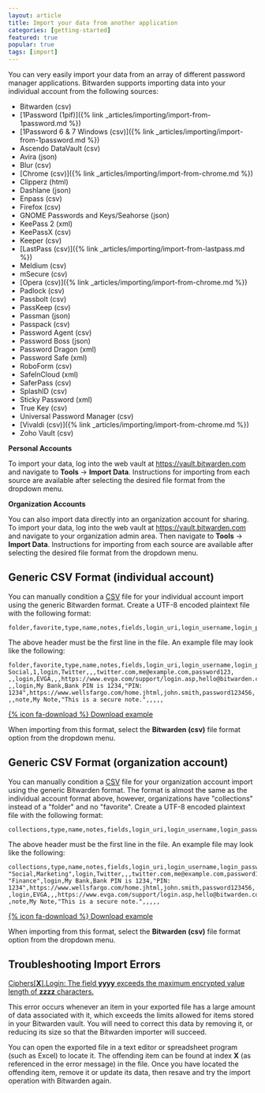 ```yaml
---
layout: article
title: Import your data from another application
categories: [getting-started]
featured: true
popular: true
tags: [import]
---
```


You can very easily import your data from an array of different password manager applications. Bitwarden supports importing data into your individual account from the following sources:

- Bitwarden (csv)
- [1Password (1pif)]({% link _articles/importing/import-from-1password.md %})
- [1Password 6 &amp; 7 Windows (csv)]({% link _articles/importing/import-from-1password.md %})
- Ascendo DataVault (csv)
- Avira (json)
- Blur (csv)
- [Chrome (csv)]({% link _articles/importing/import-from-chrome.md %})
- Clipperz (html)
- Dashlane (json)
- Enpass (csv)
- Firefox (csv)
- GNOME Passwords and Keys/Seahorse (json)
- KeePass 2 (xml)
- KeePassX (csv)
- Keeper (csv)
- [LastPass (csv)]({% link _articles/importing/import-from-lastpass.md %})
- Meldium (csv)
- mSecure (csv)
- [Opera (csv)]({% link _articles/importing/import-from-chrome.md %})
- Padlock (csv)
- Passbolt (csv)
- PassKeep (csv)
- Passman (json)
- Passpack (csv)
- Password Agent (csv)
- Password Boss (json)
- Password Dragon (xml)
- Password Safe (xml)
- RoboForm (csv)
- SafeInCloud (xml)
- SaferPass (csv)
- SplashID (csv)
- Sticky Password (xml)
- True Key (csv)
- Universal Password Manager (csv)
- [Vivaldi (csv)]({% link _articles/importing/import-from-chrome.md %})
- Zoho Vault (csv)

**Personal Accounts**

To import your data, log into the web vault at <https://vault.bitwarden.com> and navigate to **Tools** &rarr; **Import Data**. Instructions for importing from each source are available after selecting the desired file format from the dropdown menu.

**Organization Accounts**

You can also import data directly into an organization account for sharing. To import your data, log into the web vault at <https://vault.bitwarden.com> and navigate to your organization admin area. Then navigate to **Tools** &rarr; **Import Data**. Instructions for importing from each source are available after selecting the desired file format from the dropdown menu.

## Generic CSV Format (individual account)

You can manually condition a [CSV](https://en.wikipedia.org/wiki/Comma-separated_values) file for your individual account import using the generic Bitwarden format. Create a UTF-8 encoded plaintext file with the following format:

```
folder,favorite,type,name,notes,fields,login_uri,login_username,login_password,login_totp
```

The above header must be the first line in the file. An example file may look like the following:

```
folder,favorite,type,name,notes,fields,login_uri,login_username,login_password,login_totp
Social,1,login,Twitter,,,twitter.com,me@example.com,password123,
,,login,EVGA,,,https://www.evga.com/support/login.asp,hello@bitwarden.com,fakepassword,TOTPSEED123
,,login,My Bank,Bank PIN is 1234,"PIN: 1234",https://www.wellsfargo.com/home.jhtml,john.smith,password123456,
,,note,My Note,"This is a secure note.",,,,,
```

[{% icon fa-download %} Download example](/files/bitwarden_export.csv)

When importing from this format, select the **Bitwarden (csv)** file format option from the dropdown menu.

## Generic CSV Format (organization account)

You can manually condition a [CSV](https://en.wikipedia.org/wiki/Comma-separated_values) file for your organization account import using the generic Bitwarden format. The format is almost the same as the individual account format above, however, organizations have "collections" instead of a "folder" and no "favorite". Create a UTF-8 encoded plaintext file with the following format:

```
collections,type,name,notes,fields,login_uri,login_username,login_password,login_totp
```

The above header must be the first line in the file. An example file may look like the following:

```
collections,type,name,notes,fields,login_uri,login_username,login_password,login_totp
"Social,Marketing",login,Twitter,,,twitter.com,me@example.com,password123,
"Finance",login,My Bank,Bank PIN is 1234,"PIN: 1234",https://www.wellsfargo.com/home.jhtml,john.smith,password123456,
,login,EVGA,,,https://www.evga.com/support/login.asp,hello@bitwarden.com,fakepassword,TOTPSEED123
,note,My Note,"This is a secure note.",,,,,
```

[{% icon fa-download %} Download example](/files/bitwarden_export_org.csv)

When importing from this format, select the **Bitwarden (csv)** file format option from the dropdown menu.

## Troubleshooting Import Errors

<u>Ciphers[<b>X</b>].Login: The field <b>yyyy</b> exceeds the maximum encrypted value length of <b>zzzz</b> characters.</u>

This error occurs whenever an item in your exported file has a large amount of data associated with it, which exceeds the limits allowed for items stored in your Bitwarden vault. You will need to correct this data by removing it, or reducing its size so that the Bitwarden importer will succeed.

You can open the exported file in a text editor or spreadsheet program (such as Excel) to locate it. The offending item can be found at index **X** (as referenced in the error message) in the file. Once you have located the offending item, remove it or update its data, then resave and try the import operation with Bitwarden again.
